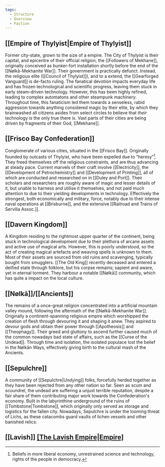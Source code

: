 ```yaml
---
tags:
  - Structure
  - Overview
  - Faction
---
```

## [[Empire of Thylyist|Empire of Thylyist]]
Former city-state, grown to the size of a empire. 
The City of Thylyist is their capital, and epicentre of their official religion, the [[Followers of Mekhane]], originally conceived as bunker-fort installation shortly before the end of the [[Nølkā-Mekhanite War]].
Their government is practically defunct. Instead, the religious elite ([[Council of Thylyist]]), and to a extend, the [[Gearforged Vanguard]] is de-facto ruling. The fanatical devotion impacts everyday life and has frozen technological and scientific progress, leaving them stuck in early steam-driven technology. However, this has been highly refined, leading to complex automatons and other steampunk machinery. 
Throughout time, this fanaticism led them towards a senseless, rabid aggression towards anything considered magic by their elite, by which they brainwashed all citizens asides from select circles to believe that *their* technology is the only true there is. 
Vast parts of their cities are being driven by fragments of their God, [[Mekhane]]. 
## [[Frisco Bay Confederation]]
Conglomerate of various cities, situated in the [[Frisco Bay]].
Originally founded by outcasts of Thylyist, who have been expelled due to ”heresy”[^economy].
They freed themselves off the religious constraints, and are thus advancing at steady pace. 
Current marvels of their craft involve [[Electricity]], the [[Development of Petrochemistry]] and [[Development of Printing]], all of which are conducted and researched on in [[Duley and Port]].
Their scholars and researchers are roughly aware of magic and lesser details of it, but unable to harness and utilise it themselves, and not paid much attention to due to their yielding developments in technology. 
Effectively the strongest, both economically and military, force, notably due to their intense naval operations at [[Brisburne]], and the extensive [[Railroad and Trains of Servilia Assoc.]]. 

[^economy]:  Beliefs in more liberal economy, unrestrained science and technology, rights of the people in democracy. 
## [[Davern Kingdom]]
A Kingdom residing to the rightmost upper quarter of the continent, being stuck in technological development due to their plethora of arcane assets and active use of magical arts.
However, this is poorly understood, so the act of creating magical artefacts and weaving spells is unknown to them. Most of their assets are sourced from old ruins and scavenging, typically bought from smugglers. 
[[The Old King]] recently deceased and entered a deified state through folklore, but his corpse remains; sapient and aware, yet in eternal torment. 
They harbour a notable [[Nølkā]] community, which has quite a impact on the local culture. 
## [[Nølkā]]/[[Ancients]]
The remains of a once-great religion concentrated into a artificial mountain valley mound, following the aftermath of the [[Nølkā-Mekhanite War]]. Originally a continent-spanning religious empire which worshipped the creation of flesh through devouring it and shaping it anew.
They aspired to devour gods and obtain their power through [[Apotheosis]] and [[Theophagy]]. 
Their greed and gluttony to ascend further caused much of the common nowadays bad state of affairs, such as the [[Curse of the Undead]].
Through time and isolation, the isolated populace lost the belief in the Nølkān Ways, effectively giving birth to the cultural mash of the Ancients. 

## [[Sepulchre]]
A community of [[Sepulchre|Undying]] folks, forcefully herded together as they have been rejected from any other nation so far. Seen as scum and scoundrel, the undead are suffering a unjust terrible reputation, despite a fair share of them contributing major work towards the Confederation's economy. 
Built in the labyrinthine underground of the ruins of [[Tombstone|Tombstone]], which originally only served as storage and logistics for the fallen city. Nowadays, Sepulchre is under the looming threat of Lichs, as these catacombs guard vaults of lichen vessels and other banished relics. 
## [[Lavish]] [[The Lavish Empire|Empire]](Extinct)